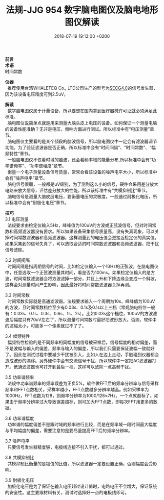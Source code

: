 ﻿---
layout: post
title:  "法规-JJG 954 数字脑电图仪及脑电地形图仪解读"
date:   2018-07-19 19:12:00 +0200
categories: 法规
---
**前言**  
**术语**  
时间常数  

**仪器**  
&nbsp;&nbsp;推荐使用台湾WHALETEQ Co., LTD公司生产的型号为[SECG4.0]的信号发生器，因为该设备电压精度可到2.5uV。  

[SECG4.0]:https://dev.i-playful.com/17-11-01_whaleteq/cn/Products/Detail/18/SECG%204.0#tag=proOverview
**解读**  
&nbsp;&nbsp;数字脑电图仪属于计量设备，所以要想在国内拿到医疗器械许可证就必须满足此标准。  
&nbsp;&nbsp;脑电图仪说简单点就是用来测量大脑头皮上电压的设备。如何保证一个测量电脑的设备性能准确？无非是电压，频响方面进行测试。所以标准中有“电压测量”章节。  
&nbsp;&nbsp;脑电图仪主要看的是某个频段的脑波信号，所以脑电图仪中一定会有滤波器调节功能。为了验证滤波器是否正确，所以标准中会有“时间间隔”、"时间常数"、“幅频特性”章节。  
&nbsp;&nbsp;一般脑电图仪不仅看时域的脑波，还会看频率域的能量分布,所以标准中会有“功率谱频率”、“功率谱幅度”章节。  
&nbsp;&nbsp;衡量一个电子测量设备信号质量，常常会看该设备的噪声电平大小，所以标准中会有“噪声电平”章节。  
&nbsp;&nbsp;脑电信号很弱，一般都是uV级别，为了测到这么小的信号，硬件会采用差分放大电路来放大信号，评估差分放大的性能，所以该标准中有“共模抑制比”章节。  
&nbsp;&nbsp;脑电信号是测量大脑皮层电压，要衡量电压的灵敏度，一般通过耐极化电压，所以标准中会有“耐极化电压”章节。

**技巧**  
3.1 电压测量  
&nbsp;&nbsp;法规要求由检定仪输入5Hz，峰峰值为100uV的方波或正弦波信号，但对时间常数和高频滤波器没有要求。所以如果设备采集信号质量高，没有失真现象，可以关掉时间常数滤波器和高频滤波器，这样测量到的电压值会更接近检定仪的真实值。如果采集到的信号失真了，可以选取合适的时间常数滤波器和高频滤波器，把干扰信号滤除。  

3.2 时间间隔  
&nbsp;&nbsp;时间间隔是指周期信号的时间，比如检定仪输入一个10Hz的正弦波，在脑电图仪中，任意选取一个正弦波测量其时间，看是否为100ms。如果检定仪输入的是方波，时间常数滤波器会将方波滤掉一部分，并且上升和下降边缘会变成一个斜坡，这样会对测量时间产生影响，因此最好将时间常数滤波器关掉再测。  

3.3 时间常数  
&nbsp;&nbsp;时间常数实际就是高通滤波器。法规要求输入一个周期为10s，峰峰值为100uV的方波，且时间常数档位至少有0.03s、0.1s及0.1s以上三档（常规脑电档位一般有：0.03s、0.1s、0.3s、0.6s、1s、2s）。比如0.03s这个档位，100uV的方波滤波后幅度只有70uV左右了，所以测量时间常数时最好把波形放大，否则，软件中的波幅太小，可能多一个像素就过不了了。

3.4 幅频特性  
&nbsp;&nbsp;幅频特性检验的是不同频率相同幅度的信号被采样后，信号幅度的相对偏差，而不是波幅与输入的偏差，频率与输入的偏差，所以我们只需要保证波幅一致就好了。因此在测试过程中要减少干扰被引入，比如人在边上走动，手触碰到仪器都会造成波形的漂移。另外硬件中会有交流信号干扰，所以软件中一定把AC滤波器打开。低通滤波器也可打开到最后一档，这样可以滤除一点高频干扰。  

3.5 功率谱频率  
&nbsp;&nbsp;法规中功率谱频率的频率误差为正负5%，软件做FFT后的频率分辨率与信号采样频率和FFT点数相关，采样率越小，FFT点数越多分辨率越高。例如采样率为1000Hz，FFT点数为128，则频率分辨率为1000/128≈7Hz，一个点就超标了。如果由于频率分辨率过大导致误差超标，则可加大FFT点数，即每次FFT用更多的数据。

3.6 功率谱幅度  
&nbsp;&nbsp;功率谱的幅度偏差不是跟时域的频率进行比较，而是在频率域一段时间最大幅度与平均幅度的偏差，需要注意的是要尽量提高FFT后的频率分辨率。  

3.7 噪声电平  
&nbsp;&nbsp;只要信号发生器精度够，电极线连接不引入干扰，都可以通过。  

3.8 共模抑制比  
&nbsp;&nbsp;共模抑制比衡量的是福值的比值，所以滤波器一定要设置正确，否则幅度会受影响。  

3.9 耐极化电压  
&nbsp;&nbsp;加极化电压是为了保证在输入电压超过设计值时，电路电压不会增大，保证系统的安全性。这主要跟材料有关，测试时选择好一点的电极线即可。
